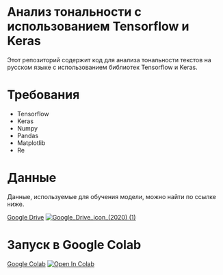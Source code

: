 # Анализ тональности с использованием Tensorflow и Keras
Этот репозиторий содержит код для анализа тональности текстов на русском языке с использованием библиотек Tensorflow и Keras.

# Требования
- Tensorflow
- Keras
- Numpy
- Pandas
- Matplotlib
- Re


# Данные
Данные, используемые для обучения модели, можно найти по ссылке ниже.

[Google Drive](https://drive.google.com/drive/folders/1XXU66O306ahuMs_X1LQZYSa9kcKU8lS4?usp=share_link)			[![Google_Drive_icon_(2020) (1)](https://user-images.githubusercontent.com/118125931/216775668-dd2e04ed-c06d-4c8e-b186-0e92789c98a3.png)](https://drive.google.com/drive/folders/1XXU66O306ahuMs_X1LQZYSa9kcKU8lS4?usp=share_link)


# Запуск в Google Colab    
[Google Colab](https://colab.research.google.com/drive/1ymKriZ3c1xnX5mqBWO-HQhzvXV_IdeK-?usp=sharing)			[![Open In Colab](https://colab.research.google.com/assets/colab-badge.svg)](https://colab.research.google.com/drive/1ymKriZ3c1xnX5mqBWO-HQhzvXV_IdeK-?usp=sharing)

